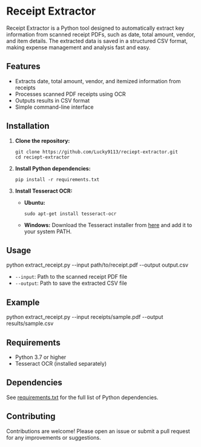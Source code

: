 # Receipt Extractor

Receipt Extractor is a Python tool designed to automatically extract key information from scanned receipt PDFs, such as date, total amount, vendor, and item details. The extracted data is saved in a structured CSV format, making expense management and analysis fast and easy.

## Features

- Extracts date, total amount, vendor, and itemized information from receipts
- Processes scanned PDF receipts using OCR
- Outputs results in CSV format
- Simple command-line interface

## Installation

1. **Clone the repository:**
    ```
    git clone https://github.com/Lucky9113/reciept-extractor.git
    cd reciept-extractor
    ```

2. **Install Python dependencies:**
    ```
    pip install -r requirements.txt
    ```

3. **Install Tesseract OCR:**
    - **Ubuntu:**
        ```
        sudo apt-get install tesseract-ocr
        ```
    - **Windows:**
        Download the Tesseract installer from [here](https://github.com/tesseract-ocr/tesseract) and add it to your system PATH.

## Usage

python extract_receipt.py --input path/to/receipt.pdf --output output.csv


- `--input`: Path to the scanned receipt PDF file
- `--output`: Path to save the extracted CSV file

## Example

python extract_receipt.py --input receipts/sample.pdf --output results/sample.csv


## Requirements

- Python 3.7 or higher
- Tesseract OCR (installed separately)

## Dependencies

See [requirements.txt](requirements.txt) for the full list of Python dependencies.

## Contributing

Contributions are welcome! Please open an issue or submit a pull request for any improvements or suggestions.


